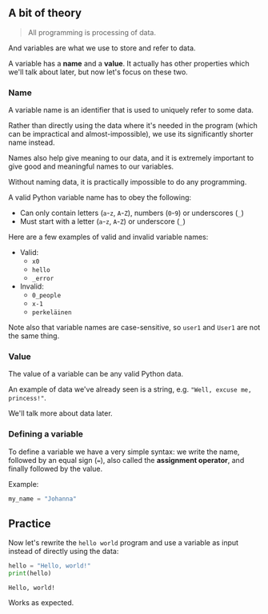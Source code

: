 ## A bit of theory

>All programming is processing of data.

And variables are what we use to store and refer to data.

A variable has a **name** and a **value**. It actually has other properties which we'll talk about later, but now let's focus on these two.

### Name

A variable name is an identifier that is used to uniquely refer to some data.

Rather than directly using the data where it's needed in the program (which can be impractical and almost-impossible), we use its significantly shorter name instead.

Names also help give meaning to our data, and it is extremely important to give good and meaningful names to our variables.

Without naming data, it is practically impossible to do any programming.

A valid Python variable name has to obey the following:

- Can only contain letters (`a`-`z`, `A`-`Z`), numbers (`0`-`9`) or underscores (`_`)
- Must start with a letter (`a`-`z`, `A`-`Z`) or underscore (`_`)

Here are a few examples of valid and invalid variable names:

- Valid:
  - `x0`
  - `hello`
  - `_error`
- Invalid:
  - `0_people`
  - `x-1`
  - `perkeläinen`

Note also that variable names are case-sensitive, so `user1` and `User1` are not the same thing.

### Value

The value of a variable can be any valid Python data.

An example of data we've already seen is a string, e.g. `"Well, excuse me, princess!"`.

We'll talk more about data later.

### Defining a variable

To define a variable we have a very simple syntax: we write the name, followed by an equal sign (`=`), also called the **assignment operator**, and finally followed by the value.

Example:

```python
my_name = "Johanna"
```

## Practice

Now let's rewrite the `hello world` program and use a variable as input instead of directly using the data:

```python
hello = "Hello, world!"
print(hello)
```

```output
Hello, world!
```

Works as expected.